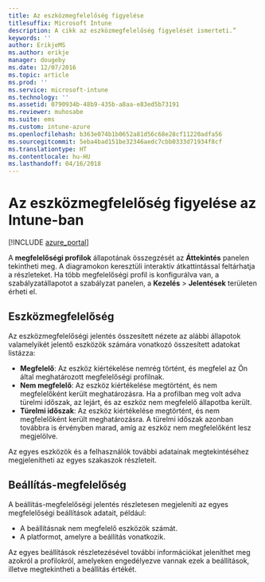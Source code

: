 ```yaml
---
title: Az eszközmegfelelőség figyelése
titlesuffix: Microsoft Intune
description: A cikk az eszközmegfelelőség figyelését ismerteti.”
keywords: ''
author: ErikjeMS
ms.author: erikje
manager: dougeby
ms.date: 12/07/2016
ms.topic: article
ms.prod: ''
ms.service: microsoft-intune
ms.technology: ''
ms.assetid: 0790934b-48b9-435b-a8aa-e83ed5b73191
ms.reviewer: muhosabe
ms.suite: ems
ms.custom: intune-azure
ms.openlocfilehash: b363e074b1b0652a81d56c68e28cf11220adfa56
ms.sourcegitcommit: 5eba4bad151be32346aedc7cbb0333d71934f8cf
ms.translationtype: HT
ms.contentlocale: hu-HU
ms.lasthandoff: 04/16/2018
---
```

# <a name="monitor-device-compliance-in-intune"></a>Az eszközmegfelelőség figyelése az Intune-ban

[!INCLUDE [azure_portal](./includes/azure_portal.md)]

A **megfelelőségi profilok** állapotának összegzését az **Áttekintés** panelen tekintheti meg.
A diagramokon keresztüli interaktív átkattintással feltárhatja a részleteket. Ha több megfelelőségi profil is konfigurálva van, a szabályzatállapotot a szabályzat panelen, a **Kezelés** > **Jelentések** területen érheti el.

##  <a name="device-compliance"></a>Eszközmegfelelőség

Az eszközmegfelelőségi jelentés összesített nézete az alábbi állapotok valamelyikét jelentő eszközök számára vonatkozó összesített adatokat listázza:

- **Megfelelő**: Az eszköz kiértékelése nemrég történt, és megfelel az Ön által meghatározott megfelelőségi profilnak.
- **Nem megfelelő**: Az eszköz kiértékelése megtörtént, és nem megfelelőként került meghatározásra.  Ha a profilban meg volt adva türelmi időszak, az lejárt, és az eszköz nem megfelelő állapotba került.
- **Türelmi időszak**: Az eszköz kiértékelése megtörtént, és nem megfelelőként került meghatározásra. A türelmi időszak azonban továbbra is érvényben marad, amíg az eszköz nem megfelelőként lesz megjelölve.

Az egyes eszközök és a felhasználók további adatainak megtekintéséhez megjelenítheti az egyes szakaszok részleteit.

## <a name="setting-compliance"></a>Beállítás-megfelelőség

A beállítás-megfelelőségi jelentés részletesen megjeleníti az egyes megfelelőségi beállítások adatait, például:

- A beállításnak nem megfelelő eszközök számát.
- A platformot, amelyre a beállítás vonatkozik.

Az egyes beállítások részletezésével további információkat jeleníthet meg azokról a profilokról, amelyeken engedélyezve vannak ezek a beállítások, illetve megtekintheti a beállítás értékét.
